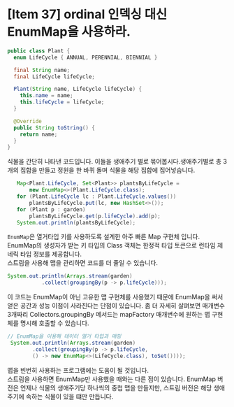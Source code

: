 # [Item 37] ordinal 인덱싱 대신 EnumMap을 사용하라.

``` java
public class Plant {
  enum LifeCycle { ANNUAL, PERENNIAL, BIENNIAL }

  final String name;
  final LifeCycle lifeCycle;

  Plant(String name, LifeCycle lifeCycle) {
    this.name = name;
    this.lifeCycle = lifeCycle;
  }

  @Override
  public String toString() {
    return name;
  }
}
```
식물을 간단히 나타낸 코드입니다. 이들을 생애주기 별로 묶어봅시다.생애주기별로 총 3개의 집합을 만들고 정원을 한 바퀴 돌며 식물을 해당 집합에 집어넣습니다.
``` java
   Map<Plant.LifeCycle, Set<Plant>> plantsByLifeCycle =
       new EnumMap<>(Plant.LifeCycle.class);
   for (Plant.LifeCycle lc : Plant.LifeCycle.values())
       plantsByLifeCycle.put(lc, new HashSet<>());
   for (Plant p : garden)
       plantsByLifeCycle.get(p.lifeCycle).add(p);
   System.out.println(plantsByLifeCycle);
```
`EnumMap`은 열거타입 키를 사용하도록 설계한 아주 빠른 Map 구현체 입니다. EnumMap의 생성자가 받는 키 타입의 Class 객체는 한정적 타입 토큰으로 런타임 제네릭 타입 정보를 제공합니다. </br>
스트림을 사용해 맵을 관리하면 코드를 더 줄일 수 있습니다.
``` java
System.out.println(Arrays.stream(garden)
           .collect(groupingBy(p -> p.lifeCycle)));
```
이 코드는 EnumMap이 아닌 고유한 맵 구현체를 사용했기 때문에 EnumMap을 써서 얻은 공간과 성능 이점이 사라진다는 단점이 있습니다. 좀 더 자세히 살펴보면
 매개변수 3개짜리 Collectors.groupingBy 메서드는 mapFactory 매개변수에 원하는 맵 구현체를 명시해 호출할 수 있습니다.
``` java 
// EnumMap을 이용해 데이터 열거 타입과 매핑
 System.out.println(Arrays.stream(garden)
        .collect(groupingBy(p -> p.lifeCycle,
        () -> new EnumMap<>(LifeCycle.class), toSet())));
```
맵을 빈번히 사용하는 프로그램에는 도움이 될 것입니다.</br>
스트림을 사용하면 EnumMap만 사용했을 때와는 다른 점이 있습니다. EnumMap 버전은 언제나 식물의 생애주기당 하나씩의 중첩 맵을 만들지만, 스트림 버전은 해당 생애주기에 속하는 식물이 있을 떄만 만듭니다.
